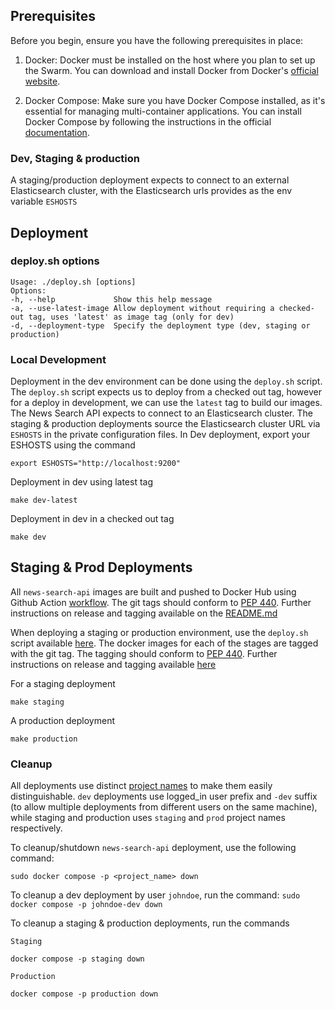 ## Prerequisites

Before you begin, ensure you have the following prerequisites in place:

1. Docker: Docker must be installed on the host where you plan to set up the Swarm. You can download and install Docker from Docker's [official website](https://docs.docker.com/engine/install/ubuntu/#install-from-a-package).

2. Docker Compose: Make sure you have Docker Compose installed, as it's essential for managing multi-container applications. You can install Docker Compose by following the instructions in the official [documentation](https://docs.docker.com/compose/install/).


### Dev, Staging & production

A staging/production deployment expects to connect to an external Elasticsearch cluster, with the Elasticsearch urls provides as the env variable `ESHOSTS`


## Deployment

### deploy.sh options

```
Usage: ./deploy.sh [options]
Options:
-h, --help             Show this help message
-a, --use-latest-image Allow deployment without requiring a checked-out tag, uses 'latest' as image tag (only for dev)
-d, --deployment-type  Specify the deployment type (dev, staging or production)

```

### Local Development

Deployment in the dev environment can be done using the `deploy.sh` script.
The `deploy.sh` script expects us to deploy from a checked out tag, however for a deploy in development, we can use the `latest` tag to build our images.
The News Search API expects to connect to an Elasticsearch cluster. The staging & production deployments source the Elasticsearch cluster URL via `ESHOSTS` in the private configuration files.
In Dev deployment, export your ESHOSTS using the command

`export ESHOSTS="http://localhost:9200"`

Deployment in dev using latest tag

```
make dev-latest
```

Deployment in dev in a checked out tag

```
make dev
```

## Staging & Prod Deployments

All `news-search-api` images are built and pushed to Docker Hub using Github Action [workflow](../.github/workflows/docker-release.yml). The git tags should conform to [PEP 440](https://peps.python.org/pep-0440/). Further instructions on release and tagging available on the [README.md](../README.md)

When deploying a staging or production environment, use the `deploy.sh` script available [here](./deploy.sh).
The docker images for each of the stages are tagged with the git tag. The tagging should conform to [PEP 440](https://peps.python.org/pep-0440/). Further instructions on release and tagging available [here](../README.md)

For a staging deployment
```
make staging
```

A production deployment
```
make production
```

### Cleanup

All deployments use distinct [project names](https://docs.docker.com/compose/project-name/) to make them easily distinguishable. `dev` deployments use logged_in user prefix and `-dev` suffix (to allow multiple deployments from different users on the same machine), while staging and production uses `staging` and `prod` project names respectively.

To cleanup/shutdown `news-search-api` deployment, use the following command:

```sudo docker compose -p <project_name> down```

To cleanup a dev deployment by user `johndoe`, run the command:
```sudo docker compose -p johndoe-dev down```

To cleanup a staging & production deployments, run the commands

```
Staging

docker compose -p staging down
```

```
Production

docker compose -p production down
```
